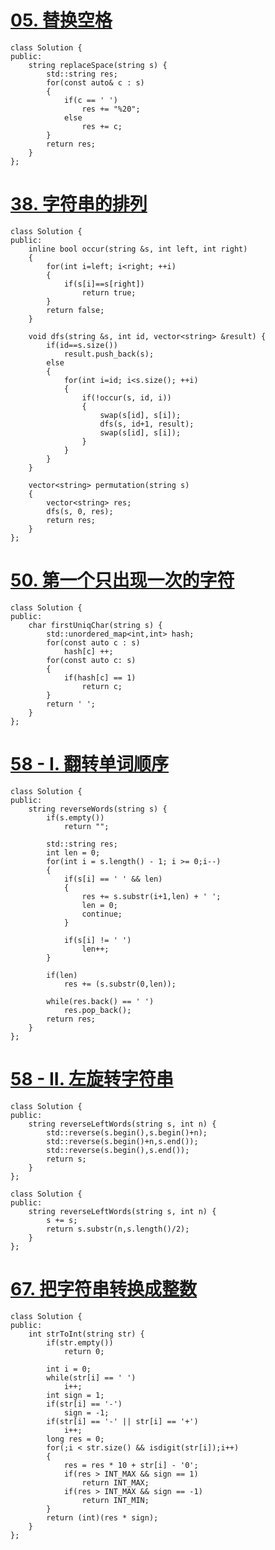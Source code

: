 # [ 05. 替换空格](https://leetcode-cn.com/problems/ti-huan-kong-ge-lcof/)

```
class Solution {
public:
    string replaceSpace(string s) {
        std::string res;
        for(const auto& c : s)
        {
            if(c == ' ')
                res += "%20";
            else
                res += c;
        }
        return res;
    }
};
```

# [38. 字符串的排列](https://leetcode-cn.com/problems/zi-fu-chuan-de-pai-lie-lcof/)

```
class Solution {
public:
    inline bool occur(string &s, int left, int right) 
    {
        for(int i=left; i<right; ++i) 
        {
            if(s[i]==s[right])
                return true;
        }
        return false;
    }

    void dfs(string &s, int id, vector<string> &result) {
        if(id==s.size()) 
            result.push_back(s);
        else 
        {
            for(int i=id; i<s.size(); ++i) 
            {
                if(!occur(s, id, i)) 
                {
                    swap(s[id], s[i]);
                    dfs(s, id+1, result);
                    swap(s[id], s[i]);
                }
            }
        }
    }

    vector<string> permutation(string s) 
    {
        vector<string> res;
        dfs(s, 0, res);
        return res;
    }
};
```


# [50. 第一个只出现一次的字符](https://leetcode-cn.com/problems/di-yi-ge-zhi-chu-xian-yi-ci-de-zi-fu-lcof/)

```
class Solution {
public:
    char firstUniqChar(string s) {
        std::unordered_map<int,int> hash;
        for(const auto c : s)
            hash[c] ++;
        for(const auto c: s)
        {
            if(hash[c] == 1)
                return c;
        }
        return ' ';
    }
};
```

# [58 - I. 翻转单词顺序](https://leetcode-cn.com/problems/fan-zhuan-dan-ci-shun-xu-lcof/)

```
class Solution {
public:
    string reverseWords(string s) {
        if(s.empty())
            return "";
        
        std::string res;
        int len = 0;
        for(int i = s.length() - 1; i >= 0;i--)
        {
            if(s[i] == ' ' && len)
            {
                res += s.substr(i+1,len) + ' ';
                len = 0;
                continue;
            }

            if(s[i] != ' ')
                len++;
        }

        if(len)
            res += (s.substr(0,len));
        
        while(res.back() == ' ')
            res.pop_back();
        return res;
    }
};
```

# [58 - II. 左旋转字符串](https://leetcode-cn.com/problems/zuo-xuan-zhuan-zi-fu-chuan-lcof/)

```
class Solution {
public:
    string reverseLeftWords(string s, int n) {
        std::reverse(s.begin(),s.begin()+n);
        std::reverse(s.begin()+n,s.end());
        std::reverse(s.begin(),s.end());
        return s;
    }
};
```

```
class Solution {
public:
    string reverseLeftWords(string s, int n) {
        s += s;
        return s.substr(n,s.length()/2);
    }
};
```

# [67. 把字符串转换成整数](https://leetcode-cn.com/problems/ba-zi-fu-chuan-zhuan-huan-cheng-zheng-shu-lcof/)

```
class Solution {
public:
    int strToInt(string str) {
		if(str.empty())
			return 0;
			
		int i = 0;
		while(str[i] == ' ')
			i++;
		int sign = 1;
		if(str[i] == '-')
			sign = -1;
		if(str[i] == '-' || str[i] == '+') 
			i++;
		long res = 0;
		for(;i < str.size() && isdigit(str[i]);i++)
		{
			res = res * 10 + str[i] - '0';
			if(res > INT_MAX && sign == 1)
				return INT_MAX;
			if(res > INT_MAX && sign == -1)
				return INT_MIN;
		}
		return (int)(res * sign);
    }
};
```

